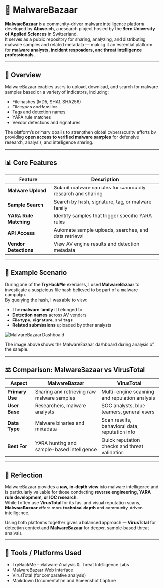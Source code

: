# 🧩 MalwareBazaar

**MalwareBazaar** is a community-driven malware intelligence platform developed by **Abuse.ch**, a research project hosted by the **Bern University of Applied Sciences** in Switzerland.  
It serves as a public repository for sharing, analyzing, and distributing malware samples and related metadata — making it an essential platform for **malware analysts, incident responders, and threat intelligence professionals**.

---

## 🧠 Overview

MalwareBazaar enables users to upload, download, and search for malware samples based on a variety of indicators, including:

- File hashes (MD5, SHA1, SHA256)
- File types and families
- Tags and detection names
- YARA rule matches
- Vendor detections and signatures

The platform’s primary goal is to strengthen global cybersecurity efforts by providing **open access to verified malware samples** for defensive research, analysis, and intelligence sharing.

---

## 📊 Core Features

| Feature | Description |
|----------|-------------|
| **Malware Upload** | Submit malware samples for community research and sharing |
| **Sample Search** | Search by hash, signature, tag, or malware family |
| **YARA Rule Matching** | Identify samples that trigger specific YARA rules |
| **API Access** | Automate sample uploads, searches, and data retrieval |
| **Vendor Detections** | View AV engine results and detection metadata |

---

## 🧪 Example Scenario

During one of the **TryHackMe** exercises, I used **MalwareBazaar** to investigate a suspicious file hash believed to be part of a malware campaign.  
By querying the hash, I was able to view:

- The **malware family** it belonged to  
- **Detection names** across AV vendors  
- **File type**, **signature**, and **tags**  
- **Related submissions** uploaded by other analysts  

![MalwareBazaar Dashboard](./screenshots/MB1.png)

The image above shows the MalwareBazaar dashboard during analysis of the sample.

---

## ⚖️ Comparison: MalwareBazaar vs VirusTotal

| Aspect | MalwareBazaar | VirusTotal |
|--------|----------------|-------------|
| **Primary Use** | Sharing and retrieving raw malware samples | Multi-engine scanning and reputation analysis |
| **User Base** | Researchers, malware analysts | SOC analysts, blue teamers, general users |
| **Data Type** | Malware binaries and metadata | Scan results, behavioral data, reputation info |
| **Best For** | YARA hunting and sample-based intelligence | Quick reputation checks and threat validation |

---

## 🧠 Reflection

MalwareBazaar provides a **raw, in-depth view** into malware intelligence and is particularly valuable for those conducting **reverse engineering, YARA rule development, or IOC research**.  
While I often use **VirusTotal** for its fast and visual reputation scans, **MalwareBazaar** offers more **technical depth** and community-driven intelligence.  

Using both platforms together gives a balanced approach — **VirusTotal** for detection context and **MalwareBazaar** for deeper, sample-based threat analysis.

---

## 🧰 Tools / Platforms Used

- TryHackMe – Malware Analysis & Threat Intelligence Labs  
- MalwareBazaar Web Interface  
- VirusTotal (for comparative analysis)  
- Markdown Documentation and Screenshot Capture

